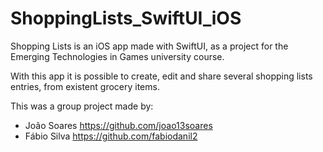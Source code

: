 # ShoppingLists_SwiftUI_iOS

Shopping Lists is an iOS app made with SwiftUI, as a project for the Emerging Technologies in Games university course.

With this app it is possible to create, edit and share several shopping lists entries, from existent grocery items.

This was a group project made by:
- João Soares https://github.com/joao13soares
- Fábio Silva https://github.com/fabiodanil2
